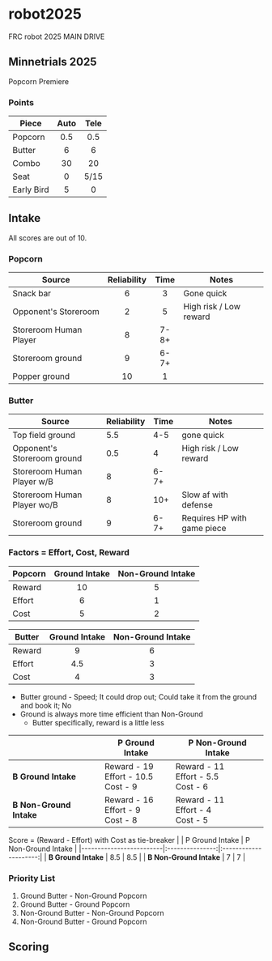 # robot2025
FRC robot 2025 MAIN DRIVE


## Minnetrials 2025

Popcorn Premiere

### Points

| Piece      | Auto | Tele |
|------------|:----:|:----:|
| Popcorn    | 0.5  | 0.5  |
| Butter     | 6    | 6    |
| Combo      | 30   | 20   |
| Seat       | 0    | 5/15 |
| Early Bird | 5    | 0    | 

## Intake
All scores are out of 10.

### Popcorn
| Source                 | Reliability  | Time | Notes                  |
|------------------------|:------------:|:----:|------------------------|
| Snack bar              | 6            | 3    | Gone quick             |
| Opponent's Storeroom   | 2            | 5    | High risk / Low reward |
| Storeroom Human Player | 8            | 7-8+ |                        |
| Storeroom ground       | 9            | 6-7+ |                        |
| Popper ground          | 10           | 1    |                        |


### Butter
| Source                        | Reliability | Time | Notes                        |
|-------------------------------|-------------|------|------------------------------|
| Top field ground              | 5.5         | 4-5  | gone quick                   |
| Opponent's Storeroom ground   | 0.5         | 4    | High risk / Low reward       |
| Storeroom Human Player w/B    | 8           | 6-7+ |                              |
| Storeroom Human Player wo/B   | 8           | 10+  | Slow af with defense         | 
| Storeroom ground              | 9           | 6-7+ | Requires HP with game piece  |


### Factors = Effort, Cost, Reward

| Popcorn | Ground Intake | Non-Ground Intake |
|---------|:-------------:|:-----------------:|
| Reward  | 10            | 5                 |
| Effort  | 6             | 1                 |
| Cost    | 5             | 2                 |

| Butter  | Ground Intake | Non-Ground Intake |
|---------|:-------------:|:-----------------:|
| Reward  | 9             | 6                 |
| Effort  | 4.5           | 3                 |
| Cost    | 4             | 3                 |

* Butter ground - Speed; It could drop out; Could take it from the ground and book it; No 
* Ground is always more time efficient than Non-Ground
    * Butter specifically, reward is a little less


|                         | P Ground Intake | P Non-Ground Intake |
|-------------------------|-----------------|--|
| **B Ground Intake**     | Reward - 19<br>Effort - 10.5<br>Cost - 9 | Reward - 11<br>Effort - 5.5<br>Cost - 6 |
| **B Non-Ground Intake** | Reward - 16<br>Effort - 9<br>Cost - 8 | Reward - 11<br>Effort - 4<br>Cost - 5 |

Score = (Reward - Effort) with Cost as tie-breaker
|                         | P Ground Intake | P Non-Ground Intake   |
|-------------------------|:---------------:|:---------------------:|
| **B Ground Intake**     | 8.5             | 8.5                   |
| **B Non-Ground Intake** | 7               | 7                     |


### Priority List

1. Ground Butter - Non-Ground Popcorn
2. Ground Butter - Ground Popcorn
3. Non-Ground Butter - Non-Ground Popcorn
4. Non-Ground Butter - Ground Popcorn


## Scoring